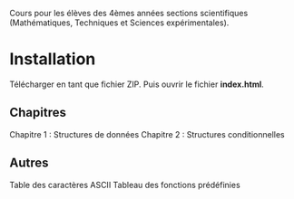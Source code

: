 ﻿Cours pour les élèves des 4èmes années sections scientifiques (Mathématiques, Techniques et Sciences expérimentales).

# Installation

Télécharger en tant que fichier ZIP. Puis ouvrir le fichier **index.html**.

## Chapitres

Chapitre 1 : Structures de données
Chapitre 2 : Structures conditionnelles

## Autres

Table des caractères ASCII
Tableau des fonctions prédéfinies